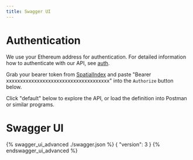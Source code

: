 ```yaml
---
title: Swagger UI
---
```


# Authentication

We use your Ethereum address for authentication. For detailed information how to authenticate with our API, see [auth](/tutorials/intro_to_api.html).

Grab your bearer token from [SpatialIndex](https://beta.foam.space) and paste "Bearer xxxxxxxxxxxxxxxxxxxxxxxxxxxxxxxxxxxxx" into the `Authorize` button below.

Click "default" below to explore the API, or load the definition into Postman or similar programs.

# Swagger UI

{% swagger_ui_advanced ./swagger.json  %}
{
  "version": 3
}
{% endswagger_ui_advanced %}
